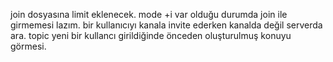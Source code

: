 join dosyasına limit eklenecek.
mode +i var olduğu durumda join ile girmemesi lazım.
bir kullanıcıyı kanala invite ederken kanalda değil serverda ara.
topic yeni bir kullancı girildiğinde önceden oluşturulmuş konuyu görmesi.